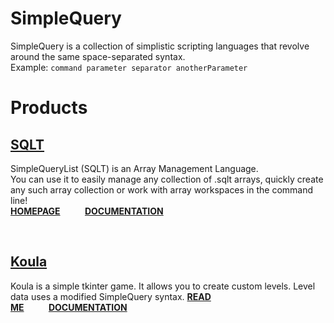 # SimpleQuery
SimpleQuery is a collection of simplistic scripting languages that revolve around the same space-separated syntax.  
Example: `command parameter separator anotherParameter`
# Products
## [SQLT](https://github.com/kingpvz/SQLT)
SimpleQueryList (SQLT) is an Array Management Language.  
You can use it to easily manage any collection of .sqlt arrays, quickly create any such array collection or work with array workspaces in the command line!  
<a href="https://kingpvz.github.io/projects/sqlt/"><b>HOMEPAGE</b></a>&nbsp;&nbsp;&nbsp;&nbsp;&nbsp;&nbsp;&nbsp;&nbsp;&nbsp;&nbsp;<a href="https://kingpvz.github.io/projects/sqlt/docs"><b>DOCUMENTATION</b></a>

<br>

## [Koula](https://github.com/kingpvz/Koula)
Koula is a simple tkinter game. It allows you to create custom levels. Level data uses a modified SimpleQuery syntax.
<a href="https://github.com/kingpvz/Koula?tab=readme-ov-file#how-to-play"><b>READ ME</b></a>&nbsp;&nbsp;&nbsp;&nbsp;&nbsp;&nbsp;&nbsp;&nbsp;&nbsp;&nbsp;<a href="https://github.com/kingpvz/Koula?tab=readme-ov-file#documentation"><b>DOCUMENTATION</b></a>
